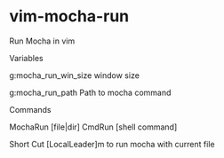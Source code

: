vim-mocha-run
=============

Run Mocha in vim

Variables

g:mocha_run_win_size
window size

g:mocha_run_path
Path to mocha command

Commands

MochaRun [file|dir]
CmdRun   [shell command]

Short Cut
[LocalLeader]m to run mocha with current file
